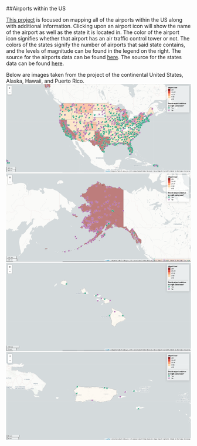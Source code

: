 ##Airports within the US

[This project](https://nickv23.github.io/US_airports/) is focused on mapping all
of the airports within the US along with additional information. Clicking upon an
airport icon will show the name of the airport as well as the state it is located
in. The color of the airport icon signifies whether that airport has an air traffic
control tower or not. The colors of the states signify the number of airports that
said state contains, and the levels of magnitude can be found in the legend on the
right. The source for the airports data can be found [here](https://catalog.data.gov/dataset/usgs-small-scale-dataset-airports-of-the-united-states-201207-shapefile). The source for the states data
can be found [here](https://bost.ocks.org/mike/).


Below are images taken from the project of the continental United States, Alaska,
Hawaii, and Puerto Rico.
![continental US](img/continental_us.PNG)
![alaska](img/alaska.PNG)
![hawaii](img/hawaii.PNG)
![puerto rico](img/puerto_rico.PNG)
